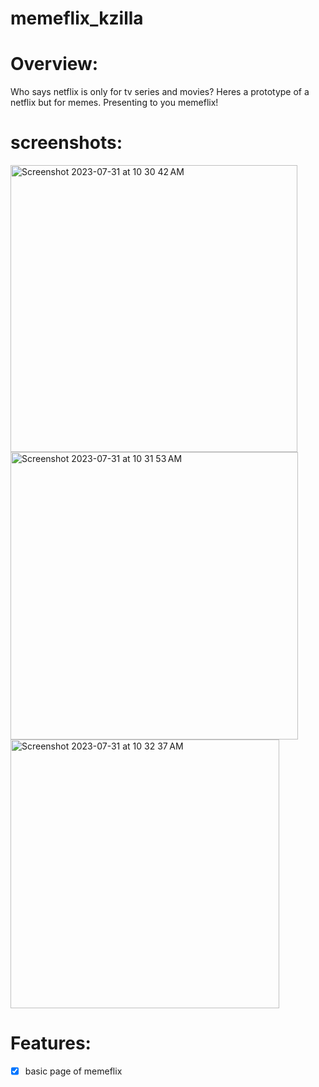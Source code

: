 # memeflix_kzilla

# Overview:

Who says netflix is only for tv series and movies? Heres a prototype of a netflix but for memes.
Presenting to you memeflix!

# screenshots:


<img width="459" alt="Screenshot 2023-07-31 at 10 30 42 AM" src="https://github.com/shailantani/memeflix_kzilla/assets/98448265/a975e5e9-debd-466f-89bf-cd60f320584b">


<img width="460" alt="Screenshot 2023-07-31 at 10 31 53 AM" src="https://github.com/shailantani/memeflix_kzilla/assets/98448265/56424ad3-c6b0-4636-ad49-7e5295040520">

<img width="430" alt="Screenshot 2023-07-31 at 10 32 37 AM" src="https://github.com/shailantani/memeflix_kzilla/assets/98448265/bd0c5427-e9a5-40f8-819d-74d2e7ffe5cd">

# Features:
- [x] basic page of memeflix
